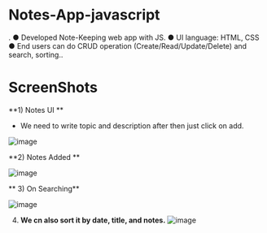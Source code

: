 # Notes-App-javascript
. ● Developed Note-Keeping web app with JS. 
  ● UI language: HTML, CSS 
  ● End users can do CRUD operation  (Create/Read/Update/Delete) and search, sorting.. 
  
  # ScreenShots
  **1) Notes UI **
  * We need to write topic and description after then just click on add. 

  ![image](https://github.com/Sangita-Kumari/Notes-App-javascript/assets/98204711/fea48a9d-1c10-409e-98c5-a27251251073)

  **2) Notes Added **
  
   ![image](https://github.com/Sangita-Kumari/Notes-App-javascript/assets/98204711/c9f9a60b-f8a9-4b75-83d3-4780867f900b)

**  3) On Searching**
  
   ![image](https://github.com/Sangita-Kumari/Notes-App-javascript/assets/98204711/1e00e314-11d5-4b05-b92a-277614946b80)

   4)   **We cn also sort it by date, title, and notes.**
   ![image](https://github.com/Sangita-Kumari/Notes-App-javascript/assets/98204711/73107a0c-6477-40d5-8b8a-4452641d6066)



